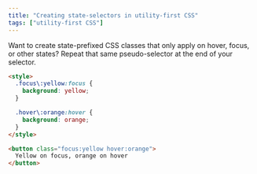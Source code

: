 ```yaml
---
title: "Creating state-selectors in utility-first CSS"
tags: ["utility-first CSS"]
---
```

Want to create state-prefixed CSS classes that only apply on hover, focus, or other states? Repeat that same pseudo-selector at the end of your selector.

```html
<style>
  .focus\:yellow:focus {
    background: yellow;
  }

  .hover\:orange:hover {
    background: orange;
  }
</style>

<button class="focus:yellow hover:orange">
  Yellow on focus, orange on hover
</button>
```
